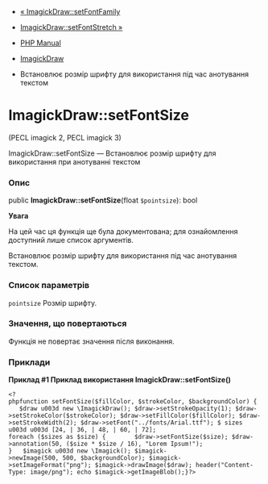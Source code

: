- [« ImagickDraw::setFontFamily](imagickdraw.setfontfamily.md)
- [ImagickDraw::setFontStretch »](imagickdraw.setfontstretch.md)

- [PHP Manual](index.md)
- [ImagickDraw](class.imagickdraw.md)
- Встановлює розмір шрифту для використання під час анотування
текстом

# ImagickDraw::setFontSize

(PECL imagick 2, PECL imagick 3)

ImagickDraw::setFontSize — Встановлює розмір шрифту для використання
при анотуванні текстом

### Опис

public **ImagickDraw::setFontSize**(float `$pointsize`): bool

**Увага**

На цей час ця функція ще була документована; для
ознайомлення доступний лише список аргументів.

Встановлює розмір шрифту для використання під час анотування текстом.

### Список параметрів

`pointsize`
Розмір шрифту.

### Значення, що повертаються

Функція не повертає значення після виконання.

### Приклади

**Приклад #1 Приклад використання **ImagickDraw::setFontSize()****

` <?phpfunction setFontSize($fillColor, $strokeColor, $backgroundColor) {    $draw u003d new \ImagickDraw(); $draw->setStrokeOpacity(1); $draw->setStrokeColor($strokeColor); $draw->setFillColor($fillColor); $draw->setStrokeWidth(2); $draw->setFont("../fonts/Arial.ttf"); $ sizes u003d u003d [24, | 36, | 48, | 60, | 72]; foreach ($sizes as $size) {        $draw->setFontSize($size); $draw->annotation(50, ($size * $size / 16), "Lorem Ipsum!"); }   $imagick u003d new \Imagick(); $imagick->newImage(500, 500, $backgroundColor); $imagick->setImageFormat("png"); $imagick->drawImage($draw); header("Content-Type: image/png"); echo $imagick->getImageBlob();}?> `
